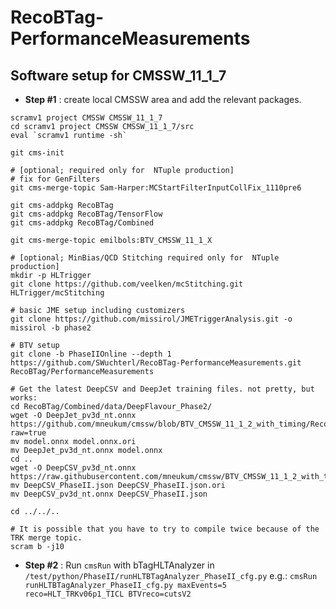 # RecoBTag-PerformanceMeasurements

## Software setup for CMSSW_11_1_7
* **Step #1** : create local CMSSW area and add the relevant packages.
```shell
scramv1 project CMSSW CMSSW_11_1_7
cd scramv1 project CMSSW CMSSW_11_1_7/src
eval `scramv1 runtime -sh`

git cms-init

# [optional; required only for  NTuple production]
# fix for GenFilters
git cms-merge-topic Sam-Harper:MCStartFilterInputCollFix_1110pre6

git cms-addpkg RecoBTag
git cms-addpkg RecoBTag/TensorFlow
git cms-addpkg RecoBTag/Combined

git cms-merge-topic emilbols:BTV_CMSSW_11_1_X

# [optional; MinBias/QCD Stitching required only for  NTuple production]
mkdir -p HLTrigger
git clone https://github.com/veelken/mcStitching.git HLTrigger/mcStitching

# basic JME setup including customizers
git clone https://github.com/missirol/JMETriggerAnalysis.git -o missirol -b phase2

# BTV setup
git clone -b PhaseIIOnline --depth 1 https://github.com/SWuchterl/RecoBTag-PerformanceMeasurements.git RecoBTag/PerformanceMeasurements

# Get the latest DeepCSV and DeepJet training files. not pretty, but works:
cd RecoBTag/Combined/data/DeepFlavour_Phase2/
wget -O DeepJet_pv3d_nt.onnx https://github.com/mneukum/cmssw/blob/BTV_CMSSW_11_1_2_with_timing/RecoBTag/Combined/data/DeepFlavour_Phase2/DeepJet_pv3d_nt.onnx?raw=true
mv model.onnx model.onnx.ori
mv DeepJet_pv3d_nt.onnx model.onnx
cd ..
wget -O DeepCSV_pv3d_nt.onnx https://raw.githubusercontent.com/mneukum/cmssw/BTV_CMSSW_11_1_2_with_timing/RecoBTag/Combined/data/DeepCSV_Phase2_pv3d_no_timing.json
mv DeepCSV_PhaseII.json DeepCSV_PhaseII.json.ori
mv DeepCSV_pv3d_nt.onnx DeepCSV_PhaseII.json

cd ../../..

# It is possible that you have to try to compile twice because of the TRK merge topic.
scram b -j10

```



* **Step #2** : Run `cmsRun` with bTagHLTAnalyzer in `/test/python/PhaseII/runHLTBTagAnalyzer_PhaseII_cfg.py`
e.g.:
`cmsRun runHLTBTagAnalyzer_PhaseII_cfg.py maxEvents=5 reco=HLT_TRKv06p1_TICL BTVreco=cutsV2`
